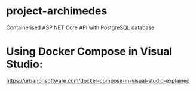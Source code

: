 # project-archimedes
Containerised ASP.NET Core API with PostgreSQL database

# Using Docker Compose in Visual Studio:
https://urbanonsoftware.com/docker-compose-in-visual-studio-explained